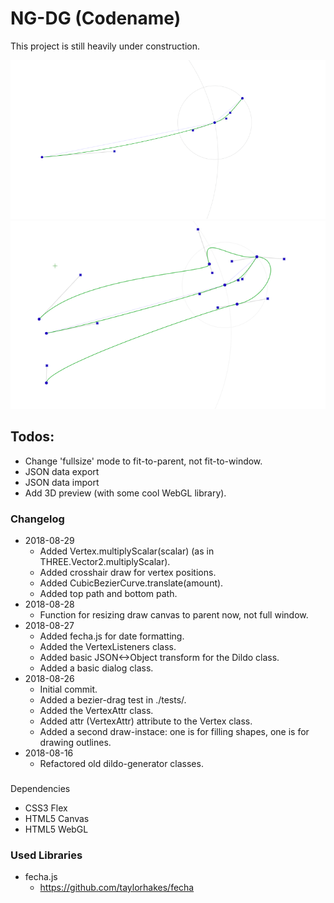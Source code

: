 # NG-DG (Codename)
This project is still heavily under construction.

![First State](screenshot-20180828-0.png "First State")
![Current State](screenshot-20180829-0.png "Current State")


## Todos:
* Change 'fullsize' mode to fit-to-parent, not fit-to-window.
* JSON data export
* JSON data import
* Add 3D preview (with some cool WebGL library).


### Changelog
* 2018-08-29
  * Added Vertex.multiplyScalar(scalar) (as in THREE.Vector2.multiplyScalar).
  * Added crosshair draw for vertex positions.
  * Added CubicBezierCurve.translate(amount).
  * Added top path and bottom path.
* 2018-08-28
  * Function for resizing draw canvas to parent now, not full window.
* 2018-08-27
  * Added fecha.js for date formatting.
  * Added the VertexListeners class.
  * Added basic JSON<->Object transform for the Dildo class.
  * Added a basic dialog class.
* 2018-08-26
  * Initial commit.
  * Added a bezier-drag test in ./tests/.
  * Added the VertexAttr class.
  * Added attr (VertexAttr) attribute to the Vertex class.
  * Added a second draw-instace: one is for filling shapes, one is for drawing outlines.
* 2018-08-16
  * Refactored old dildo-generator classes.



###
Dependencies
* CSS3 Flex
* HTML5 Canvas
* HTML5 WebGL



### Used Libraries
* fecha.js
  * https://github.com/taylorhakes/fecha